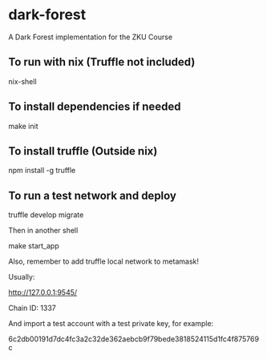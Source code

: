 # dark-forest
A Dark Forest implementation for the ZKU Course

## To run with nix (Truffle not included)

nix-shell

## To install dependencies if needed

make init

## To install truffle (Outside nix)

npm install -g truffle

## To run a test network and deploy

truffle develop
migrate

Then in another shell

make start_app

Also, remember to add truffle local network to metamask!

Usually:

http://127.0.0.1:9545/

Chain ID: 1337

And import a test account with a test private key, for example:

6c2db00191d7dc4fc3a2c32de362aebcb9f79bede3818524115d1fc4f875769c
